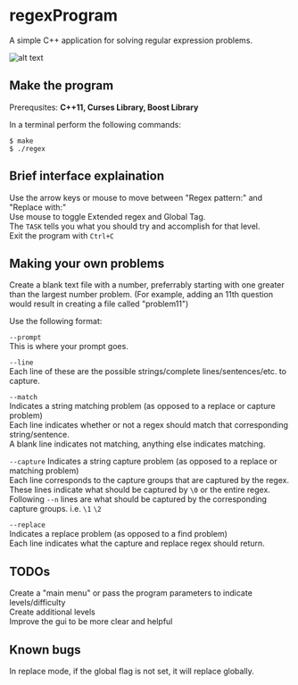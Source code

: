 regexProgram
============

A simple C++ application for solving regular expression problems.

![alt text](http://i.imgur.com/qZTMalh.gif "gif demo")

Make the program
---
Prerequsites: **C++11, Curses Library, Boost Library**

In a terminal perform the following commands:
```
$ make
$ ./regex
```

Brief interface explaination
---
Use the arrow keys or mouse to move between "Regex pattern:" and "Replace with:"    
Use mouse to toggle Extended regex and Global Tag.    
The `TASK` tells you what you should try and accomplish for that level.   
Exit the program with `Ctrl+C`

Making your own problems
---
Create a blank text file with a number, preferrably starting with one greater than the largest number problem. (For example, adding an 11th question would result in creating a file called "problem11")

Use the following format:

`--prompt`    
This is where your prompt goes.    

`--line`    
Each line of these are the possible strings/complete lines/sentences/etc. to capture.

`--match`    
Indicates a string matching problem (as opposed to a replace or capture problem)    
Each line indicates whether or not a regex should match that corresponding string/sentence.    
A blank line indicates not matching, anything else indicates matching.

`--capture`
Indicates a string capture problem (as opposed to a replace or matching problem)    
Each line corresponds to the capture groups that are captured by the regex.    
These lines indicate what should be captured by `\0` or the entire regex.    
Following `--n` lines are what should be captured by the corresponding capture groups. i.e. `\1` `\2`

`--replace`    
Indicates a replace problem (as opposed to a find problem)    
Each line indicates what the capture and replace regex should return.

TODOs
---
Create a "main menu" or pass the program parameters to indicate levels/difficulty    
Create additional levels    
Improve the gui to be more clear and helpful    

Known bugs
---
In replace mode, if the global flag is not set, it will replace globally.
